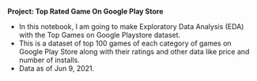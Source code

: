 **Project: Top Rated Game On Google Play Store**
- In this notebook, I am going to make Exploratory Data Analysis (EDA) with the Top Games on Google Playstore dataset.
- This is a dataset of top 100 games of each category of games on Google Play Store along with their ratings and other data like price and number of installs. 
- Data as of Jun 9, 2021.
